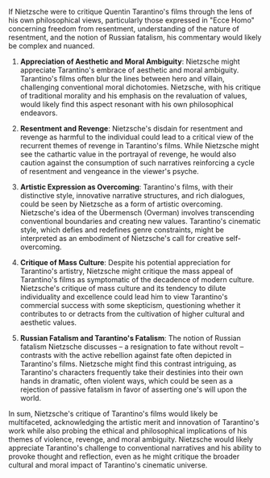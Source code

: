 If Nietzsche were to critique Quentin Tarantino's films through the lens of his own philosophical views, particularly those expressed in "Ecce Homo" concerning freedom from resentment, understanding of the nature of resentment, and the notion of Russian fatalism, his commentary would likely be complex and nuanced.

1. **Appreciation of Aesthetic and Moral Ambiguity**: Nietzsche might appreciate Tarantino's embrace of aesthetic and moral ambiguity. Tarantino's films often blur the lines between hero and villain, challenging conventional moral dichotomies. Nietzsche, with his critique of traditional morality and his emphasis on the revaluation of values, would likely find this aspect resonant with his own philosophical endeavors.

2. **Resentment and Revenge**: Nietzsche's disdain for resentment and revenge as harmful to the individual could lead to a critical view of the recurrent themes of revenge in Tarantino's films. While Nietzsche might see the cathartic value in the portrayal of revenge, he would also caution against the consumption of such narratives reinforcing a cycle of resentment and vengeance in the viewer's psyche.

3. **Artistic Expression as Overcoming**: Tarantino's films, with their distinctive style, innovative narrative structures, and rich dialogues, could be seen by Nietzsche as a form of artistic overcoming. Nietzsche's idea of the Übermensch (Overman) involves transcending conventional boundaries and creating new values. Tarantino's cinematic style, which defies and redefines genre constraints, might be interpreted as an embodiment of Nietzsche's call for creative self-overcoming.

4. **Critique of Mass Culture**: Despite his potential appreciation for Tarantino's artistry, Nietzsche might critique the mass appeal of Tarantino's films as symptomatic of the decadence of modern culture. Nietzsche's critique of mass culture and its tendency to dilute individuality and excellence could lead him to view Tarantino's commercial success with some skepticism, questioning whether it contributes to or detracts from the cultivation of higher cultural and aesthetic values.

5. **Russian Fatalism and Tarantino's Fatalism**: The notion of Russian fatalism Nietzsche discusses – a resignation to fate without revolt – contrasts with the active rebellion against fate often depicted in Tarantino's films. Nietzsche might find this contrast intriguing, as Tarantino's characters frequently take their destinies into their own hands in dramatic, often violent ways, which could be seen as a rejection of passive fatalism in favor of asserting one's will upon the world.

In sum, Nietzsche's critique of Tarantino's films would likely be multifaceted, acknowledging the artistic merit and innovation of Tarantino's work while also probing the ethical and philosophical implications of his themes of violence, revenge, and moral ambiguity. Nietzsche would likely appreciate Tarantino's challenge to conventional narratives and his ability to provoke thought and reflection, even as he might critique the broader cultural and moral impact of Tarantino's cinematic universe.
